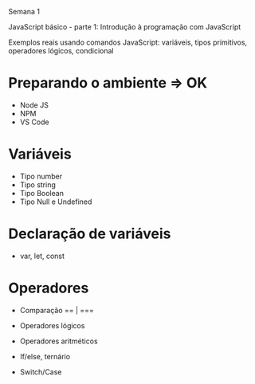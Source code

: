 Semana 1

JavaScript básico - parte 1: 
Introdução à programação com JavaScript

Exemplos reais usando comandos JavaScript: 
variáveis, tipos primitivos, operadores lógicos, 
condicional

# Preparando o ambiente => OK
- Node JS
- NPM
- VS Code

# Variáveis
- Tipo number
- Tipo string
- Tipo Boolean
- Tipo Null e Undefined

# Declaração de variáveis
- var, let, const

# Operadores
- Comparação == | ===
- Operadores lógicos
- Operadores aritméticos
- If/else, ternário

- Switch/Case